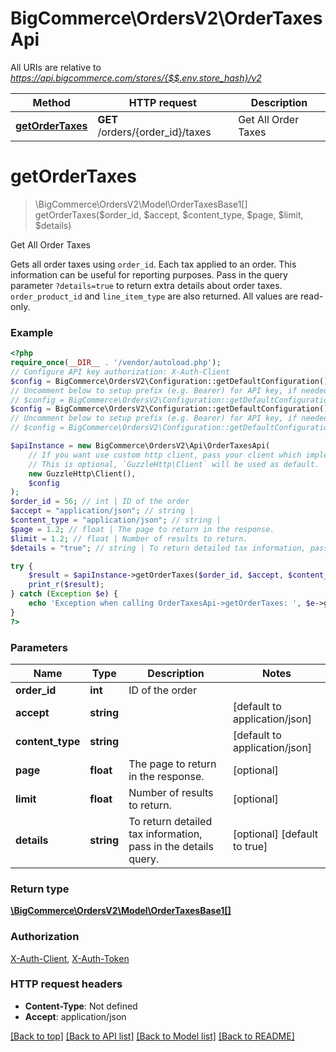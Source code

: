 # BigCommerce\OrdersV2\OrderTaxesApi

All URIs are relative to *https://api.bigcommerce.com/stores/{$$.env.store_hash}/v2*

Method | HTTP request | Description
------------- | ------------- | -------------
[**getOrderTaxes**](OrderTaxesApi.md#getordertaxes) | **GET** /orders/{order_id}/taxes | Get All Order Taxes

# **getOrderTaxes**
> \BigCommerce\OrdersV2\Model\OrderTaxesBase1[] getOrderTaxes($order_id, $accept, $content_type, $page, $limit, $details)

Get All Order Taxes

Gets all order taxes using `order_id`. Each tax applied to an order. This information can be useful for reporting purposes. Pass in the query parameter `?details=true` to return extra details about order taxes. `order_product_id` and `line_item_type` are also returned.  All values are read-only.

### Example
```php
<?php
require_once(__DIR__ . '/vendor/autoload.php');
// Configure API key authorization: X-Auth-Client
$config = BigCommerce\OrdersV2\Configuration::getDefaultConfiguration()->setApiKey('X-Auth-Client', 'YOUR_API_KEY');
// Uncomment below to setup prefix (e.g. Bearer) for API key, if needed
// $config = BigCommerce\OrdersV2\Configuration::getDefaultConfiguration()->setApiKeyPrefix('X-Auth-Client', 'Bearer');// Configure API key authorization: X-Auth-Token
$config = BigCommerce\OrdersV2\Configuration::getDefaultConfiguration()->setApiKey('X-Auth-Token', 'YOUR_API_KEY');
// Uncomment below to setup prefix (e.g. Bearer) for API key, if needed
// $config = BigCommerce\OrdersV2\Configuration::getDefaultConfiguration()->setApiKeyPrefix('X-Auth-Token', 'Bearer');

$apiInstance = new BigCommerce\OrdersV2\Api\OrderTaxesApi(
    // If you want use custom http client, pass your client which implements `GuzzleHttp\ClientInterface`.
    // This is optional, `GuzzleHttp\Client` will be used as default.
    new GuzzleHttp\Client(),
    $config
);
$order_id = 56; // int | ID of the order
$accept = "application/json"; // string | 
$content_type = "application/json"; // string | 
$page = 1.2; // float | The page to return in the response.
$limit = 1.2; // float | Number of results to return.
$details = "true"; // string | To return detailed tax information, pass in the details query.

try {
    $result = $apiInstance->getOrderTaxes($order_id, $accept, $content_type, $page, $limit, $details);
    print_r($result);
} catch (Exception $e) {
    echo 'Exception when calling OrderTaxesApi->getOrderTaxes: ', $e->getMessage(), PHP_EOL;
}
?>
```

### Parameters

Name | Type | Description  | Notes
------------- | ------------- | ------------- | -------------
 **order_id** | **int**| ID of the order |
 **accept** | **string**|  | [default to application/json]
 **content_type** | **string**|  | [default to application/json]
 **page** | **float**| The page to return in the response. | [optional]
 **limit** | **float**| Number of results to return. | [optional]
 **details** | **string**| To return detailed tax information, pass in the details query. | [optional] [default to true]

### Return type

[**\BigCommerce\OrdersV2\Model\OrderTaxesBase1[]**](../Model/OrderTaxesBase1.md)

### Authorization

[X-Auth-Client](../../README.md#X-Auth-Client), [X-Auth-Token](../../README.md#X-Auth-Token)

### HTTP request headers

 - **Content-Type**: Not defined
 - **Accept**: application/json

[[Back to top]](#) [[Back to API list]](../../README.md#documentation-for-api-endpoints) [[Back to Model list]](../../README.md#documentation-for-models) [[Back to README]](../../README.md)


